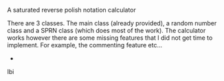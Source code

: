 A saturated reverse polish notation calculator


There are 3 classes. The main class (already provided), a random number class and a SPRN class (which does most of the work).
The calculator works however there are some missing features that I did not get time to implement. For example, the commenting feature etc...

-
Ibi
